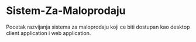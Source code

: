 # Sistem-Za-Maloprodaju
Pocetak razvijanja sistema za maloprodaju koji ce biti dostupan kao desktop client application i web application.
